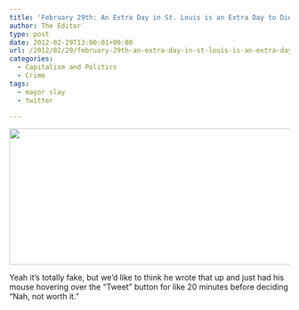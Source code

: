 ```yaml
---
title: 'February 29th: An Extra Day in St. Louis is an Extra Day to Die!'
author: The Editor
type: post
date: 2012-02-29T13:00:01+00:00
url: /2012/02/29/february-29th-an-extra-day-in-st-louis-is-an-extra-day-to-die/
categories:
  - Capitalism and Politics
  - Crime
tags:
  - mayor slay
  - twitter

---
```

[<img class="aligncenter size-full wp-image-13084" title="fake_tweet_mayor_slay" src="http://media.punchingkitty.com/wordpress/2012/02/fake_tweet_mayor_slay.jpg" alt="" width="590" height="245" />][1]

Yeah it&#8217;s totally fake, but we&#8217;d like to think he wrote that up and just had his mouse hovering over the &#8220;Tweet&#8221; button for like 20 minutes before deciding &#8220;Nah, not worth it.&#8221;

 [1]: http://media.punchingkitty.com/wordpress/2012/02/fake_tweet_mayor_slay.jpg